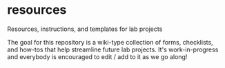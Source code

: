# resources
Resources, instructions, and templates for lab projects

The goal for this repository is a wiki-type collection of forms, checklists, and how-tos that help streamline future lab projects. It's work-in-progress and everybody is encouraged to edit / add to it as we go along!